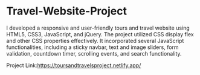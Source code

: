 # Travel-Website-Project

I developed a responsive and user-friendly tours and travel website using HTML5, CSS3, JavaScript, and jQuery. The project utilized CSS display flex and other CSS properties effectively. It incorporated several JavaScript functionalities, including a sticky navbar, text and image sliders, form validation, countdown timer, scrolling events, and search functionality.

Project Link:https://toursandtravelsproject.netlify.app/
